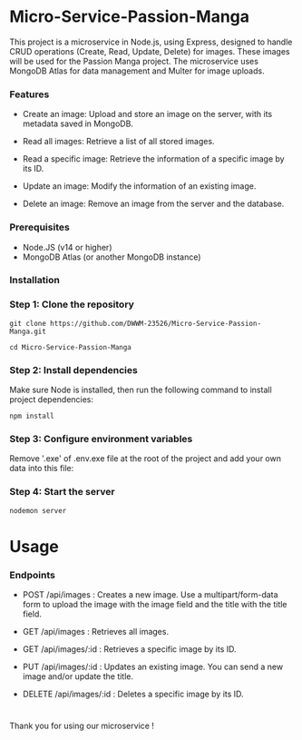 # Micro-Service-Passion-Manga

This project is a microservice in Node.js, using Express, designed to handle CRUD operations (Create, Read, Update, Delete) for images. These images will be used for the Passion Manga project. The microservice uses MongoDB Atlas for data management and Multer for image uploads.

### Features

- Create an image: Upload and store an image on the server, with its metadata saved in MongoDB.

- Read all images: Retrieve a list of all stored images.

- Read a specific image: Retrieve the information of a specific image by its ID.

- Update an image: Modify the information of an existing image.

- Delete an image: Remove an image from the server and the database.

### Prerequisites

- Node.JS (v14 or higher)
- MongoDB Atlas (or another MongoDB instance)

### Installation

### Step 1: Clone the repository

```
git clone https://github.com/DWWM-23526/Micro-Service-Passion-Manga.git
```

```
cd Micro-Service-Passion-Manga
```

### Step 2: Install dependencies

Make sure Node is installed, then run the following command to install project dependencies:

```
npm install
```

### Step 3: Configure environment variables

Remove '.exe' of .env.exe file at the root of the project and add your own data into this file:

### Step 4: Start the server

```
nodemon server
```

# Usage

### Endpoints

- POST /api/images : Creates a new image. Use a multipart/form-data form to upload the image with the image field and the title with the title field.

- GET /api/images : Retrieves all images.

- GET /api/images/:id : Retrieves a specific image by its ID.

- PUT /api/images/:id : Updates an existing image. You can send a new image and/or update the title.

- DELETE /api/images/:id : Deletes a specific image by its ID.

#

Thank you for using our microservice !
